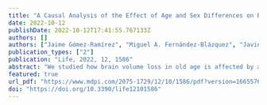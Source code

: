 ```yaml
---
title: "A Causal Analysis of the Effect of Age and Sex Differences on Brain Atrophy in the Elderly Brain"
date: 2022-10-12
publishDate: 2022-10-12T17:41:55.767133Z
authors: []
authors: ["Jaime Gómez-Ramírez", "Miguel A. Fernández-Blázquez", "Javier J. González-Rosa"]
publication_types: ["2"]
publication: "Life, 2022, 12, 1586"
abstract: "We studied how brain volume loss in old age is affected by age, the APOE gene, sex, and the level of education completed. The quantitative characterization of brain volume loss at an old age relative to a young age requires—at least in principle—two MRI scans, one performed at a young age and one at an old age. There is, however, a way to address this problem when having only one MRI scan obtained at an old age. We computed the total brain losses of elderly subjects as a ratio between the estimated brain volume and the estimated total intracranial volume. Magnetic resonance imaging (MRI) scans of 890 healthy subjects aged 70 to 85 years were assessed. A causal analysis of factors affecting brain atrophy was performed using probabilistic Bayesian modelling and the mathematics of causal inference. We found that both age and sex were causally related to brain atrophy, with women reaching an elderly age with a 1% larger brain volume relative to their intracranial volume than men. How the brain ages and the rationale for sex differences in brain volume losses during the adult lifespan are questions that need to be addressed with causal inference and empirical data. The graphical causal modelling presented here can be instrumental in understanding a puzzling scientific area of study—the biological aging of the brain."
featured: true
url_pdf: "https://www.mdpi.com/2075-1729/12/10/1586/pdf?version=1665576090"
doi: "https://doi.org/10.3390/life12101586"
---
```

